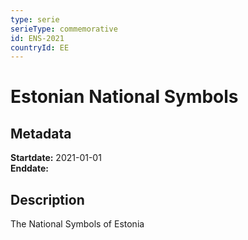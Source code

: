 ```yaml
---
type: serie
serieType: commemorative
id: ENS-2021
countryId: EE
---
```


# Estonian National Symbols

## Metadata

**Startdate:** 2021-01-01\
**Enddate:** 

## Description

The National Symbols of Estonia